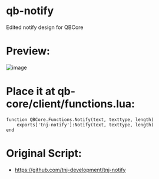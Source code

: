 # qb-notify
Edited notify design for QBCore

# Preview:

![image](https://user-images.githubusercontent.com/89866234/171038388-36f4a9c6-3f67-4b22-b5b0-983c34fb1156.png)

# Place it at qb-core/client/functions.lua:
```
function QBCore.Functions.Notify(text, texttype, length)
    exports['tnj-notify']:Notify(text, texttype, length)
end
```

# Original Script:
- https://github.com/tnj-development/tnj-notify
